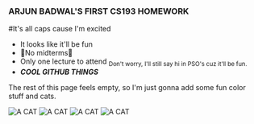 ### ARJUN BADWAL'S FIRST CS193 HOMEWORK
#It's all caps cause I'm excited

- It looks like it'll be fun
- :tada:No midterms:tada:
- Only one lecture to attend 	<sub>Don't worry, I'll still say hi in PSO's cuz it'll be fun.</sub>
- ***COOL GITHUB THINGS***

The rest of this page feels empty, so I'm just gonna add some fun color stuff and cats.

![A CAT](https://bit.ly/fcc-running-cats)
![A CAT]([https://t4.ftcdn.net/jpg/05/69/84/67/240_F_569846700_i3o9u2fhPVVq7iJAzkqMqCwjWSyv53tT.jpg](https://bit.ly/fcc-relaxing-cat))
![A CAT](https://hips.hearstapps.com/hmg-prod/images/cat-quotes-1543599392.jpg)
![A CAT](https://encrypted-tbn0.gstatic.com/images?q=tbn:ANd9GcS29wDASFhLY2UO7w2ObQVk4ArHr82bZDvfIw&usqp=CAU)
